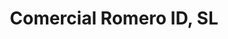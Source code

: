 ---
title: "Comercial Romero ID, SL"
url: /rivas-vaciamadrid/comercial-romero-id-sl/
shop: artesanía
---